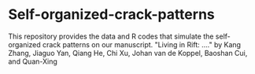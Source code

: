 # Self-organized-crack-patterns
This repository provides the data and R codes that simulate the self-organized crack patterns on our manuscript. "Living in Rift: ...." by Kang Zhang, Jiaguo Yan, Qiang He, Chi Xu, Johan van de Koppel, Baoshan Cui, and Quan-Xing
